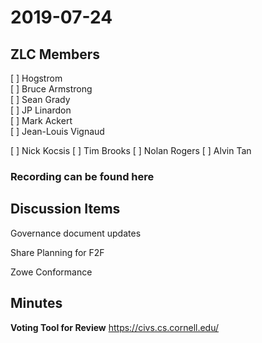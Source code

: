 # 2019-07-24

## ZLC Members
[ ] Hogstrom   
[ ] Bruce Armstrong   
[ ] Sean Grady   
[ ] JP Linardon   
[ ] Mark Ackert   
[ ] Jean-Louis Vignaud   

[ ] Nick Kocsis
[ ] Tim Brooks
[ ] Nolan Rogers
[ ] Alvin Tan


### Recording can be found here   

## Discussion Items
Governance document updates

Share Planning for F2F

Zowe Conformance


## Minutes


__Voting Tool for Review__
https://civs.cs.cornell.edu/
   
   
